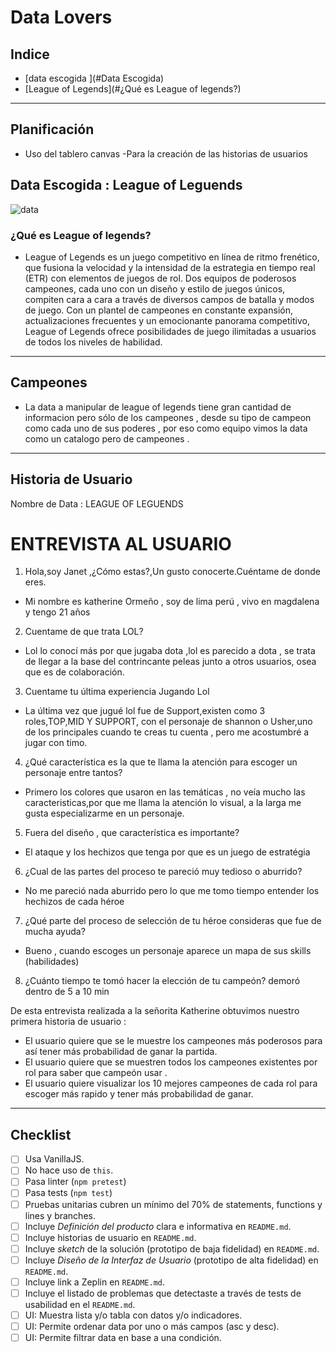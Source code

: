 # Data Lovers

## Indice

* [data escogida ](#Data Escogida)
* [League of Legends](#¿Qué es League of legends?)

***

## Planificación
- Uso del tablero canvas -Para la creación de las historias de usuarios
## Data Escogida  :  League of Leguends
![data](http://www.pngall.com/wp-content/uploads/2016/05/League-of-Legends-PNG-Images.png)

### ¿Qué es League of legends?

* League of Legends es un juego competitivo en línea de ritmo frenético, que fusiona la velocidad y la intensidad de la estrategia en tiempo real (ETR) con elementos de juegos de rol. Dos equipos de poderosos campeones, cada uno con un diseño y estilo de juegos únicos, compiten cara a cara a través de diversos campos de batalla y modos de juego. Con un plantel de campeones en constante expansión, actualizaciones frecuentes y un emocionante panorama competitivo, League of Legends ofrece posibilidades de juego ilimitadas a usuarios de todos los niveles de habilidad.

---

## Campeones

* La data a manipular de league of legends tiene gran cantidad de informacion pero sólo de los campeones , desde su tipo de campeon como cada uno de sus poderes , por eso como equipo vimos la data como un catalogo pero de campeones .
---

## Historia de Usuario

Nombre de Data  : LEAGUE OF LEGUENDS
# ENTREVISTA AL USUARIO
1. Hola,soy Janet ,¿Cómo estas?,Un gusto conocerte.Cuéntame de donde eres.

- Mi nombre es katherine Ormeño , soy de lima perú , vivo en        magdalena y tengo 21 años
2. Cuentame de que trata LOL?
- Lol lo conocí más por que jugaba dota ,lol es parecido a dota ,  se trata de llegar a la base del contrincante peleas junto a otros usuarios,  osea que es de colaboración.
3. Cuentame tu última experiencia Jugando Lol
- La última vez que jugué lol fue de Support,existen como 3 roles,TOP,MID Y SUPPORT,
con el personaje de shannon o Usher,uno de los principales cuando te creas
tu cuenta , pero me acostumbré  a jugar con timo.
4. ¿Qué característica es la que te llama la atención para escoger un personaje entre tantos?
- Primero los colores que usaron en las temáticas , no veía mucho las caracteristicas,por que
me llama la atención lo visual, a la larga me gusta especializarme en un personaje.
5. Fuera del diseño , que característica es importante?
- El ataque y los hechizos que tenga por que es un juego de estratégia
6. ¿Cual de las partes del proceso te pareció muy tedioso o aburrido?
- No me pareció nada aburrido pero lo que me tomo tiempo entender los hechizos de cada héroe
7. ¿Qué  parte del proceso de selección de tu héroe consideras que fue de mucha ayuda?
- Bueno , cuando escoges un personaje aparece un mapa de sus skills (habilidades)
8. ¿Cuánto tiempo te tomó hacer la elección de tu campeón?
demoró dentro de 5 a 10 min

De esta entrevista realizada a la señorita Katherine obtuvimos nuestro primera historia de usuario :

- El usuario quiere que se le muestre los campeones más poderosos para así tener más probabilidad de ganar la partida.
- El usuario quiere que se muestren todos los campeones existentes
por rol para saber que campeón usar .
- El usuario quiere visualizar los 10 mejores campeones de cada rol para escoger más rapido y tener más probabilidad de ganar.

---
## Checklist

* [ ] Usa VanillaJS.
* [ ] No hace uso de `this`.
* [ ] Pasa linter (`npm pretest`)
* [ ] Pasa tests (`npm test`)
* [ ] Pruebas unitarias cubren un mínimo del 70% de statements, functions y
  lines y branches.
* [ ] Incluye _Definición del producto_ clara e informativa en `README.md`.
* [ ] Incluye historias de usuario en `README.md`.
* [ ] Incluye _sketch_ de la solución (prototipo de baja fidelidad) en
  `README.md`.
* [ ] Incluye _Diseño de la Interfaz de Usuario_ (prototipo de alta fidelidad)
  en `README.md`.
* [ ] Incluye link a Zeplin en `README.md`.
* [ ] Incluye el listado de problemas que detectaste a través de tests de
  usabilidad en el `README.md`.
* [ ] UI: Muestra lista y/o tabla con datos y/o indicadores.
* [ ] UI: Permite ordenar data por uno o más campos (asc y desc).
* [ ] UI: Permite filtrar data en base a una condición.
